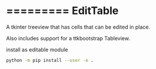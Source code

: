 

=========
EditTable
=========


A tkinter treeview that has cells that can be edited in place.

Also includes support for a ttkbootstrap Tableview.





install as editable module

```sh
python -m pip install --user -e .
```

